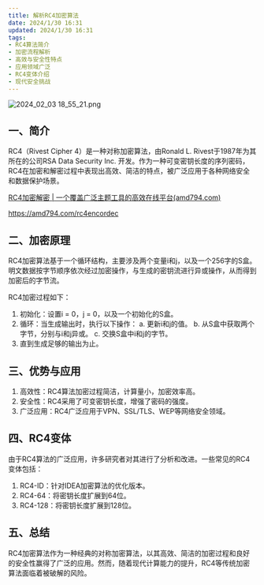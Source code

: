 ```yaml
---
title: 解析RC4加密算法
date: 2024/1/30 16:31
updated: 2024/1/30 16:31
tags:
- RC4算法简介
- 加密流程解析
- 高效与安全性特点
- 应用领域广泛
- RC4变体介绍
- 现代安全挑战
---
```


<img src="https://static.cmdragon.cn/blog/images/2024_02_03 18_55_21.png@blog" title="2024_02_03 18_55_21.png" alt="2024_02_03 18_55_21.png"/>

## 一、简介

RC4（Rivest Cipher 4）是一种对称加密算法，由Ronald L. Rivest于1987年为其所在的公司RSA Data Security Inc. 开发。作为一种可变密钥长度的序列密码，RC4在加密和解密过程中表现出高效、简洁的特点，被广泛应用于各种网络安全和数据保护场景。

[RC4加密解密 | 一个覆盖广泛主题工具的高效在线平台(amd794.com)](https://amd794.com/rc4encordec)

https://amd794.com/rc4encordec

## 二、加密原理

RC4加密算法基于一个循环结构，主要涉及两个变量i和j，以及一个256字的S盒。明文数据按字节顺序依次经过加密操作，与生成的密钥流进行异或操作，从而得到加密后的字节流。

RC4加密过程如下：

1. 初始化：设置i = 0，j = 0，以及一个初始化的S盒。
2. 循环：当生成输出时，执行以下操作：
   a. 更新i和j的值。
   b. 从S盒中获取两个字节，分别与i和j异或。
   c. 交换S盒中i和j的字节。
3. 直到生成足够的输出为止。

## 三、优势与应用

1. 高效性：RC4算法加密过程简洁，计算量小，加密效率高。
2. 安全性：RC4采用了可变密钥长度，增强了密码的强度。
3. 广泛应用：RC4广泛应用于VPN、SSL/TLS、WEP等网络安全领域。

## 四、RC4变体

由于RC4算法的广泛应用，许多研究者对其进行了分析和改进。一些常见的RC4变体包括：

1. RC4-ID：针对IDEA加密算法的优化版本。
2. RC4-64：将密钥长度扩展到64位。
3. RC4-128：将密钥长度扩展到128位。

## 五、总结

RC4加密算法作为一种经典的对称加密算法，以其高效、简洁的加密过程和良好的安全性赢得了广泛的应用。然而，随着现代计算能力的提升，RC4等传统加密算法面临着被破解的风险。
